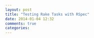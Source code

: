 ```yaml
---
layout: post
title: "Testing Rake Tasks with RSpec"
date: 2014-01-04 12:32
comments: true
categories: 
---
```


